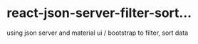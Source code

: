 # react-json-server-filter-sort...
using json server and material ui / bootstrap to filter, sort data
